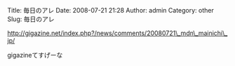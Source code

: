 Title: 毎日のアレ
Date: 2008-07-21 21:28
Author: admin
Category: other
Slug: 毎日のアレ

[http://gigazine.net/index.php?/news/comments/20080721\_mdn\_mainichi\_jp/  
](http://gigazine.net/index.php?/news/comments/20080721_mdn_mainichi_jp/)

<div>

gigazineてすげーな

</div>
